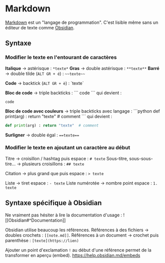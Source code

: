 # Markdown 
[Markdown](https://fr.wikipedia.org/wiki/Markdown) est un "langage de programmation". 
C'est lisible même sans un éditeur de texte comme [Obsidian](docs/Guides/Obsidian.md). 

## Syntaxe 
### Modifier le texte en l'entourant de caractères 
**Italique** -> astérisque : `*texte*` 
**Gras** -> double astérisque : `**texte**` 
**Barré** -> double tilde (`ALT GR + é`) : `~~texte~~` 

**Code** -> backtick (`ALT GR + è`) : \`texte\` 

**Bloc de code** -> triple backticks : 
\`\`\`
code
\`\`\`
qui devient : 
```
code
```

**Bloc de code avec couleurs** -> triple backticks avec langage : 
\`\`\`python
def print(arg) : return "texte"  # comment 
\`\`\`
qui devient : 
```python
def print(arg) : return "texte"  # comment 
```

**Surligner** -> double égal : `==texte==` 

### Modifier le texte en ajoutant un caractère au début 
Titre -> croisillon / hashtag puis espace : `# texte` 
Sous-titre, sous-sous-tire... -> plusieurs croisillons : `## texte` 

Citation -> plus grand que puis espace : `> texte` 

Liste -> tiret espace : `- texte`
Liste numérotée -> nombre point espace : `1. texte ` 



## Syntaxe spécifique à Obsidian 
Ne vraiment pas hésiter à lire la documentation d'usage : 
![[Obsidian#^Documentation]] 

Obsidian utilise beaucoup les références. 
Références à des fichiers -> doubles crochets : `[[note.md]]`. 
Références à un document -> crochet puis parenthèse : `[texte](https://lien)`

Ajouter un point d'exclamation `!` au début d'une référence permet de la transformer en aperçu (embed). 
https://help.obsidian.md/embeds 


